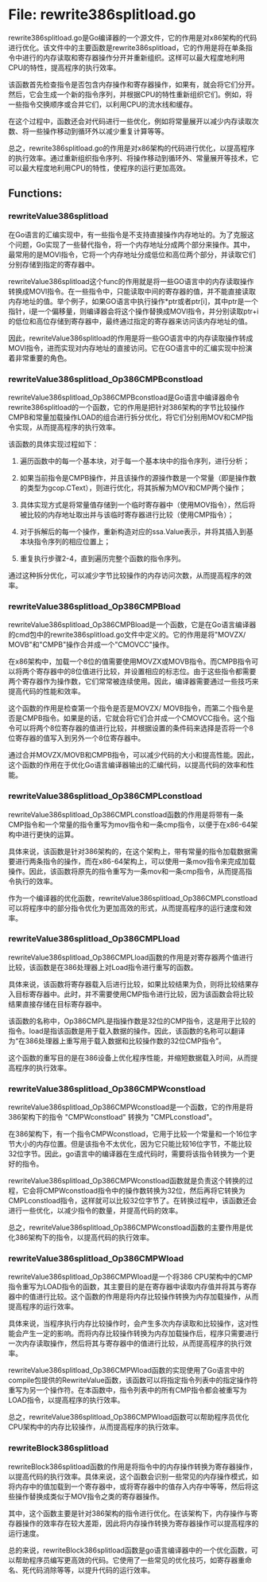 # File: rewrite386splitload.go

rewrite386splitload.go是Go编译器的一个源文件，它的作用是对x86架构的代码进行优化。该文件中的主要函数是rewrite386splitload，它的作用是将在单条指令中进行的内存读取和寄存器操作分开并重新组织。这样可以最大程度地利用CPU的特性，提高程序的执行效率。

该函数首先检查指令是否包含内存操作和寄存器操作，如果有，就会将它们分开。然后，它会生成一个新的指令序列，并根据CPU的特性重新组织它们。例如，将一些指令交换顺序或合并它们，以利用CPU的流水线和缓存。

在这个过程中，函数还会对代码进行一些优化，例如将常量展开以减少内存读取次数、将一些操作移动到循环外以减少重复计算等等。

总之，rewrite386splitload.go的作用是对x86架构的代码进行优化，以提高程序的执行效率。通过重新组织指令序列、将操作移动到循环外、常量展开等技术，它可以最大程度地利用CPU的特性，使程序的运行更加高效。

## Functions:

### rewriteValue386splitload

在Go语言的汇编实现中，有一些指令是不支持直接操作内存地址的。为了克服这个问题，Go实现了一些替代指令，将一个内存地址分成两个部分来操作。其中，最常用的是MOVl指令，它将一个内存地址分成低位和高位两个部分，并读取它们分别存储到指定的寄存器中。

rewriteValue386splitload这个func的作用就是将一些GO语言中的内存读取操作转换成MOVl指令。在一些指令中，只能读取中间的寄存器的值，并不能直接读取内存地址的值。举个例子，如果GO语言中执行操作*ptr或者ptr[i]，其中ptr是一个指针，i是一个偏移量，则编译器会将这个操作替换成MOVl指令，并分别读取ptr+i的低位和高位存储到寄存器中，最终通过指定的寄存器来访问该内存地址的值。

因此，rewriteValue386splitload的作用是将一些GO语言中的内存读取操作转成MOVl指令，进而实现对内存地址的直接访问。它在GO语言中的汇编实现中扮演着非常重要的角色。



### rewriteValue386splitload_Op386CMPBconstload

rewriteValue386splitload_Op386CMPBconstload是Go语言中编译器命令rewrite386splitload的一个函数，它的作用是把针对386架构的字节比较操作CMPB和常量加载操作LOAD的组合进行拆分优化，将它们分别用MOV和CMP指令实现，从而提高程序的执行效率。

该函数的具体实现过程如下：

1. 遍历函数中的每一个基本块，对于每一个基本块中的指令序列，进行分析；

2. 如果当前指令是CMPB操作，并且该操作的源操作数是一个常量（即是操作数的类型为gcop.CText），则进行优化，将其拆解为MOV和CMP两个操作；

3. 具体实现方式是将常量值存储到一个临时寄存器中（使用MOV指令），然后将被比较的内存地址取出并与该临时寄存器进行比较（使用CMP指令）；

4. 对于拆解后的每一个操作，重新构造对应的ssa.Value表示，并将其插入到基本块指令序列的相应位置上；

5. 重复执行步骤2-4，直到遍历完整个函数的指令序列。

通过这种拆分优化，可以减少字节比较操作的内存访问次数，从而提高程序的效率。



### rewriteValue386splitload_Op386CMPBload

rewriteValue386splitload_Op386CMPBload是一个函数，它是在Go语言编译器的cmd包中的rewrite386splitload.go文件中定义的。它的作用是将"MOVZX/ MOVB"和"CMPB"操作合并成一个"CMOVCC"操作。

在x86架构中，加载一个8位的值需要使用MOVZX或MOVB指令。而CMPB指令可以将两个寄存器中的8位值进行比较，并设置相应的标志位。由于这些指令都需要两个寄存器作为操作数，它们常常被连续使用。因此，编译器需要通过一些技巧来提高代码的性能和效率。

这个函数的作用是检查第一个指令是否是MOVZX/ MOVB指令，而第二个指令是否是CMPB指令。如果是的话，它就会将它们合并成一个CMOVCC指令。这个指令可以将两个8位寄存器的值进行比较，并根据设置的条件码来选择是否将一个8位寄存器的值写入到另外一个8位寄存器中。

通过合并MOVZX/MOVB和CMPB指令，可以减少代码的大小和提高性能。因此，这个函数的作用在于优化Go语言编译器输出的汇编代码，以提高代码的效率和性能。



### rewriteValue386splitload_Op386CMPLconstload

rewriteValue386splitload_Op386CMPLconstload函数的作用是将带有一条CMP指令和一个常量的指令重写为mov指令和一条cmp指令，以便于在x86-64架构中进行更快的运算。

具体来说，该函数是针对386架构的，在这个架构上，带有常量的指令加载数据需要进行两条指令的操作，而在x86-64架构上，可以使用一条mov指令来完成加载操作。因此，该函数将原先的指令重写为一条mov和一条cmp指令，从而提高指令执行的效率。

作为一个编译器的优化函数，rewriteValue386splitload_Op386CMPLconstload可以将程序中的部分指令优化为更加高效的形式，从而提高程序的运行速度和效率。



### rewriteValue386splitload_Op386CMPLload

rewriteValue386splitload_Op386CMPLload函数的作用是对寄存器两个值进行比较，该函数是在386处理器上对Load指令进行重写的函数。

具体来说，该函数将寄存器载入后进行比较，如果比较结果为负，则将比较结果存入目标寄存器中。此时，并不需要使用CMP指令进行比较，因为该函数会将比较结果直接存储在目标寄存器中。

该函数的名称中，Op386CMPL是指操作数是32位的CMP指令，这是用于比较的指令。load是指该函数是用于载入数据的操作。因此，该函数的名称可以翻译为“在386处理器上重写用于载入数据和比较操作数的32位CMP指令”。

这个函数的重写目的是在386设备上优化程序性能，并缩短数据载入时间，从而提高程序的执行效率。



### rewriteValue386splitload_Op386CMPWconstload

rewriteValue386splitload_Op386CMPWconstload是一个函数，它的作用是将386架构下的指令 "CMPWconstload" 转换为 "CMPLconstload"。

在386架构下，有一个指令CMPWconstload，它用于比较一个常量和一个16位字节大小的内存位置。但是该指令不太优化，因为它只能比较16位字节，不能比较32位字节。因此，go语言中的编译器在生成代码时，需要将该指令转换为一个更好的指令。

rewriteValue386splitload_Op386CMPWconstload函数就是负责这个转换的过程，它会将CMPWconstload指令中的操作数转换为32位，然后再将它转换为CMPLconstload指令，这样就可以比较32位字节了。在转换过程中，该函数还会进行一些优化，以减少指令的数量，并提高代码的效率。

总之，rewriteValue386splitload_Op386CMPWconstload函数的主要作用是优化386架构下的指令，以提高代码的执行效率。



### rewriteValue386splitload_Op386CMPWload

rewriteValue386splitload_Op386CMPWload是一个将386 CPU架构中的CMP指令重写为LOAD指令的函数，其主要目的是在寄存器中读取内存值并将其与寄存器中的值进行比较。这个函数的作用是将内存比较操作转换为内存加载操作，从而提高程序的运行效率。

具体来说，当程序执行内存比较操作时，会产生多次内存读取和比较操作，这对性能会产生一定的影响。而将内存比较操作转换为内存加载操作后，程序只需要进行一次内存读取操作，然后将其与寄存器中的值进行比较，从而提高程序的执行效率。

rewriteValue386splitload_Op386CMPWload函数的实现使用了Go语言中的compile包提供的RewriteValue函数，该函数可以将指定指令列表中的指定操作符重写为另一个操作符。在本函数中，指令列表中的所有CMP指令都会被重写为LOAD指令，以提高程序的执行效率。

总之，rewriteValue386splitload_Op386CMPWload函数可以帮助程序员优化CPU架构中的内存比较操作，从而提高程序的执行效率。



### rewriteBlock386splitload

rewriteBlock386splitload函数的作用是将指令中的内存操作转换为寄存器操作，以提高代码的执行效率。具体来说，这个函数会识别一些常见的内存操作模式，如将内存中的值加载到一个寄存器中，或将寄存器中的值存入内存中等等，然后将这些操作替换成类似于MOV指令之类的寄存器操作。

其中，这个函数主要是针对386架构的指令进行优化。在该架构下，内存操作与寄存器操作的效率存在较大差距，因此将内存操作转换为寄存器操作可以提高程序的运行速度。

总的来说，rewriteBlock386splitload函数是go语言编译器中的一个优化函数，可以帮助程序员编写更高效的代码。它使用了一些常见的优化技巧，如寄存器重命名、死代码消除等等，以提升代码的运行效率。



